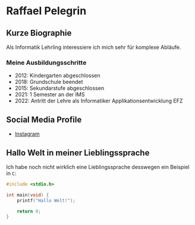 # Raffael Pelegrin


## Kurze Biographie

Als Informatik Lehrling interessiere ich mich sehr für komplexe Abläufe.

### Meine Ausbildungsschritte

- 2012: Kindergarten abgeschlossen
- 2018: Grundschule beendet
- 2015: Sekundarstufe abgeschlossen
- 2021: 1 Semester an der IMS
- 2022: Antritt der Lehre als Informatiker Applikationsentwicklung EFZ



## Social Media Profile

- [Instagram](https://instagram.com/rlpc.jpg?igshid=ZDdkNTZiNTM=)

## Hallo Welt in meiner Lieblingssprache

Ich habe noch nicht wirklich eine Lieblingssprache desswegen ein Beispiel in `C`:

```c
#include <stdio.h>

int main(void) {
    printf("Hallo Welt!");

    return 0;
} 
```
